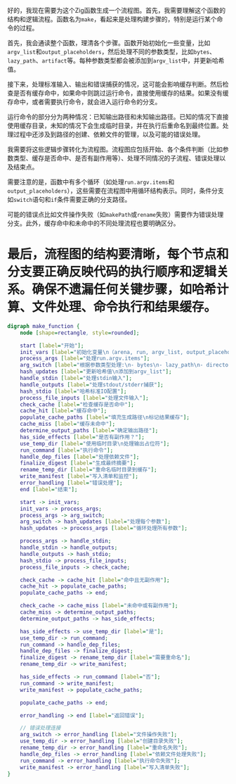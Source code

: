 好的，我现在需要为这个Zig函数生成一个流程图。首先，我需要理解这个函数的结构和逻辑流程。函数名为`make`，看起来是处理构建步骤的，特别是运行某个命令的过程。

首先，我会通读整个函数，理清各个步骤。函数开始初始化一些变量，比如`argv_list`和`output_placeholders`，然后处理不同的参数类型，比如`bytes`、`lazy_path`、`artifact`等。每种参数类型都会被添加到`argv_list`中，并更新哈希值。

接下来，处理标准输入、输出和错误捕获的情况，这可能会影响缓存判断。然后检查是否有缓存命中，如果命中则跳过运行命令，直接使用缓存的结果。如果没有缓存命中，或者需要执行命令，就会进入运行命令的分支。

运行命令的部分分为两种情况：已知输出路径和未知输出路径。已知的情况下直接使用缓存目录，未知的情况下会生成临时目录，并在执行后重命名到最终位置。处理过程中还涉及到路径的创建、依赖文件的管理，以及可能的错误处理。

我需要将这些逻辑步骤转化为流程图。流程图应包括开始、各个条件判断（比如参数类型、缓存是否命中、是否有副作用等）、处理不同情况的子流程、错误处理以及结束点。

需要注意的是，函数中有多个循环（如处理`run.argv.items`和`output_placeholders`），这些需要在流程图中用循环结构表示。同时，条件分支如`switch`语句和`if`条件需要正确的分支路径。

可能的错误点比如文件操作失败（如`makePath`或`rename`失败）需要作为错误处理分支。此外，缓存命中和未命中的不同处理流程也要明确区分。

最后，流程图的结构要清晰，每个节点和分支要正确反映代码的执行顺序和逻辑关系。确保不遗漏任何关键步骤，如哈希计算、文件处理、命令执行和结果缓存。
================================================
```dot
digraph make_function {
    node [shape=rectangle, style=rounded];

    start [label="开始"];
    init_vars [label="初始化变量\n（arena, run, argv_list, output_placeholders）"];
    process_args [label="处理run.argv.items"];
    arg_switch [label="根据参数类型处理:\n- bytes\n- lazy_path\n- directory_source\n- artifact\n- output_file/directory"];
    hash_updates [label="更新哈希值\n添加到argv_list"];
    handle_stdin [label="处理stdin输入"];
    handle_outputs [label="处理stdout/stderr捕获"];
    hash_stdio [label="哈希标准IO配置"];
    process_file_inputs [label="处理文件输入"];
    check_cache [label="检查缓存是否命中"];
    cache_hit [label="缓存命中"];
    populate_cache_paths [label="填充生成路径\n标记结果缓存"];
    cache_miss [label="缓存未命中"];
    determine_output_paths [label="确定输出路径"];
    has_side_effects [label="是否有副作用？"];
    use_temp_dir [label="使用临时目录\n处理输出占位符"];
    run_command [label="执行命令"];
    handle_dep_files [label="处理依赖文件"];
    finalize_digest [label="生成最终摘要"];
    rename_temp_dir [label="重命名临时目录到缓存"];
    write_manifest [label="写入清单和监控"];
    error_handling [label="错误处理"];
    end [label="结束"];

    start -> init_vars;
    init_vars -> process_args;
    process_args -> arg_switch;
    arg_switch -> hash_updates [label="处理每个参数"];
    hash_updates -> process_args [label="循环处理所有参数"];

    process_args -> handle_stdin;
    handle_stdin -> handle_outputs;
    handle_outputs -> hash_stdio;
    hash_stdio -> process_file_inputs;
    process_file_inputs -> check_cache;

    check_cache -> cache_hit [label="命中且无副作用"];
    cache_hit -> populate_cache_paths;
    populate_cache_paths -> end;

    check_cache -> cache_miss [label="未命中或有副作用"];
    cache_miss -> determine_output_paths;
    determine_output_paths -> has_side_effects;

    has_side_effects -> use_temp_dir [label="是"];
    use_temp_dir -> run_command;
    run_command -> handle_dep_files;
    handle_dep_files -> finalize_digest;
    finalize_digest -> rename_temp_dir [label="需要重命名"];
    rename_temp_dir -> write_manifest;

    has_side_effects -> run_command [label="否"];
    run_command -> write_manifest;
    write_manifest -> populate_cache_paths;

    populate_cache_paths -> end;

    error_handling -> end [label="返回错误"];

    // 错误处理连接
    arg_switch -> error_handling [label="文件操作失败"];
    use_temp_dir -> error_handling [label="创建目录失败"];
    rename_temp_dir -> error_handling [label="重命名失败"];
    handle_dep_files -> error_handling [label="依赖文件处理失败"];
    run_command -> error_handling [label="执行命令失败"];
    write_manifest -> error_handling [label="写入清单失败"];
}
```
